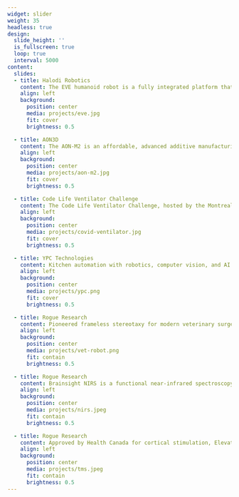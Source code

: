 ```yaml
---
widget: slider
weight: 35
headless: true
design:
  slide_height: ''
  is_fullscreen: true
  loop: true
  interval: 5000
content:
  slides:
  - title: Halodi Robotics
    content: The EVE humanoid robot is a fully integrated platform that utilizes AI autonomy and direct force control for safe and capable operation in security, retail, and Industry 4.0 applications
    align: left
    background:
      position: center
      media: projects/eve.jpg
      fit: cover
      brightness: 0.5

  - title: AON3D
    content: The AON-M2 is an affordable, advanced additive manufacturing machine that is designed to print high quality parts with the widest range of thermoplastics on the market
    align: left
    background:
      position: center
      media: projects/aon-m2.jpg
      fit: cover
      brightness: 0.5

  - title: Code Life Ventilator Challenge
    content: The Code Life Ventilator Challenge, hosted by the Montreal General Hospital Foundation, brought together professionals to design a low-cost, simple, and easy-to-manufacture ventilator for COVID-19 patients
    align: left
    background:
      position: center
      media: projects/covid-ventilator.jpg
      fit: cover
      brightness: 0.5

  - title: YPC Technologies
    content: Kitchen automation with robotics, computer vision, and AI that can prepare a large variety of dishes using fresh ingredients
    align: left
    background:
      position: center
      media: projects/ypc.png
      fit: cover
      brightness: 0.5

  - title: Rogue Research
    content: Pioneered frameless stereotaxy for modern veterinary surgery with the introduction of Brainsight Vet Microsurgical Robot
    align: left
    background:
      position: center
      media: projects/vet-robot.png
      fit: contain
      brightness: 0.5

  - title: Rogue Research
    content: Brainsight NIRS is a functional near-infrared spectroscopy (fNIRS) for optical brain monitoring that redefines ease of use, flexibility, interoperability, and value
    align: left
    background:
      position: center
      media: projects/nirs.jpeg
      fit: contain
      brightness: 0.5

  - title: Rogue Research
    content: Approved by Health Canada for cortical stimulation, ElevateTMS offers more control in the pulse and how the pulse interacts with the brain than any TMS device available today
    align: left
    background:
      position: center
      media: projects/tms.jpeg
      fit: contain
      brightness: 0.5
---
```

